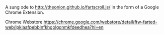 A sung ode to http://theonion.github.io/fartscroll.js/ in the form of a Google Chrome Extension.

Chrome Webstore https://chrome.google.com/webstore/detail/ftw-farted-web/lpklaafpebblnfkhgolgonmkfdeedhea?hl=en
